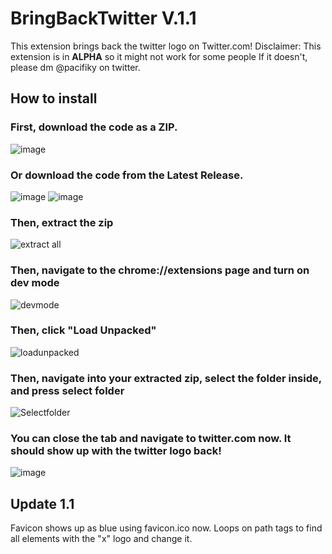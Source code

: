 # BringBackTwitter V.1.1
This extension brings back the twitter logo on Twitter.com!
Disclaimer: This extension is in **ALPHA** so it might not work for some people
If it doesn't, please dm @pacifiky on twitter.
## How to install
### First, download the code as a ZIP.
![image](https://github.com/infinitypacific/extension/assets/87620151/355e1fc7-589b-438e-8723-9302a145f520)
### Or download the code from the Latest Release.
![image](https://github.com/infinitypacific/extension/assets/87620151/be4a77ff-f551-4d96-9888-9839d0dc6409)
![image](https://github.com/infinitypacific/extension/assets/87620151/725ce7ee-6b57-4d14-93dd-0571a5dee820)
### Then, extract the zip
![extract all](https://github.com/infinitypacific/extension/assets/87620151/06cc0d26-3c43-466e-9f6e-35a1a5671b95)
### Then, navigate to the chrome://extensions page and turn on dev mode
![devmode](https://github.com/infinitypacific/extension/assets/87620151/b9404550-fc57-4e4a-b1ea-fc8c57daf207)
### Then, click "Load Unpacked"
![loadunpacked](https://github.com/infinitypacific/extension/assets/87620151/20d4afc7-1c59-4b2e-847e-815ab5404599)
### Then, navigate into your extracted zip, select the folder inside, and press select folder
![Selectfolder](https://github.com/infinitypacific/extension/assets/87620151/11703ee4-0122-43d1-83e1-0ae8d5bef992)
### You can close the tab and navigate to twitter.com now. It should show up with the twitter logo back!
![image](https://github.com/infinitypacific/extension/assets/87620151/31fb4349-bb47-4996-8da5-305808766ce4)
## Update 1.1
Favicon shows up as blue using favicon.ico now.
Loops on path tags to find all elements with the "x" logo and change it.
